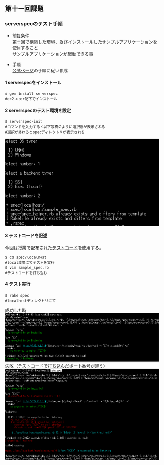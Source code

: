 ## 第十一回課題  
### serverspecのテスト手順  
- 前提条件  
第十回で構築した環境、及びインストールしたサンプルアプリケーションを使用すること  
サンプルアプリケーションが起動できる事  

- 手順  
[公式ページ](https://serverspec.org/)の手順に従い作成  

#### 1 serverspecをインストール 
```bash:title
$ gem install serverspec  
#ec2-user配下でインストール  
```

#### 2 serverspecのテスト環境を設定  
```bash:title
$ serverspec-init  
#コマンドを入力すると以下写真のように選択肢が表示される  
#選択が終わるとspecディレクトリが表示される  
```
![syashinn1](img11/serverspec2.png)

#### 3 テストコードを記述    
今回は授業で配布された[テストコード](https://github.com/MasatoshiMizumoto/raisetech_documents/tree/main/aws/samples/serverspec)を使用する。  
```bash:title
$ cd spec/localhost  
#local環境にてテストを実行  
$ vim sample_spec.rb  
#テストコードを打ち込む  
```
#### 4 テスト実行  
```bash:title
$ rake spec  
#localhostディレクトリにて  
```
成功した時  
![seikou](img11/seikou.png)  
失敗（テストコードで打ち込んだポート番号が違う）  
![shiltupai](img11/shiltupai.png)
